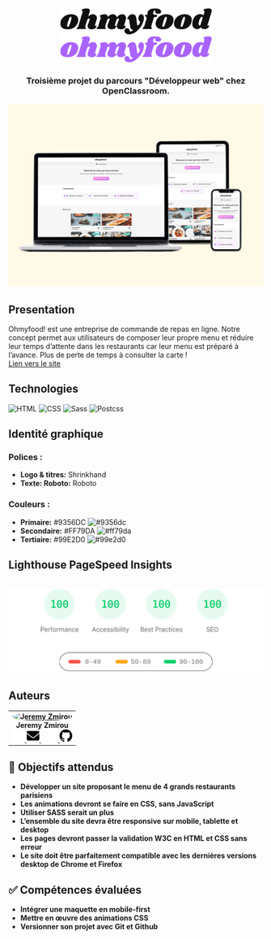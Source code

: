 <p align="center">
<img width="300" src="./docs/assets/img/logo/ohmyfood@2x.svg#gh-light-mode-only">
<img width="300" src="./docs/assets/img/logo/ohmyfood@2x-purple.svg#gh-dark-mode-only">
</p>

<h3 align="center">
	Troisième projet du parcours "Développeur web" chez OpenClassroom.
</h3>

[![mockup](./images/mockup.png)](https://jzmirou.github.io/OhmyFood/)

## **Presentation**

Ohmyfood! est une entreprise de commande de repas en ligne. Notre concept permet aux
utilisateurs de composer leur propre menu et réduire leur temps d’attente dans les
restaurants car leur menu est préparé à l’avance. Plus de perte de temps à consulter la carte
!
<br/>
[Lien vers le site](https://jzmirou.github.io/OhmyFood/)

## **Technologies**

<div style="margin: 1rem 0" > 
	<img src="https://img.shields.io/badge/HTML5-E34F26?style=for-the-badge&logo=html5&logoColor=white" alt="HTML"/>
	<img src="https://img.shields.io/badge/CSS3-1572B6?style=for-the-badge&logo=css3&logoColor=white" alt="CSS" />
	<img src="https://img.shields.io/badge/Sass-CC6699?style=for-the-badge&logo=sass&logoColor=white" alt="Sass" />
	<img src="https://img.shields.io/badge/postcss-DD3A0A?style=for-the-badge&logo=postcss&logoColor=white" alt="Postcss"/>
</div>

## **Identité graphique**

### **Polices :**

-   **Logo & titres:** Shrinkhand
-   **Texte: Roboto:** Roboto

### **Couleurs :**

-   **Primaire:** #9356DC ![#9356dc](https://placehold.co/20x20/9356dc/9356dc.png)
-   **Secondaire:** #FF79DA ![#ff79da](https://placehold.co/20x20/ff79da/ff79da.png)
-   **Tertiaire:** #99E2D0 ![#99e2d0](https://placehold.co/20x20/99e2d0/99e2d0.png)

## **Lighthouse PageSpeed Insights**

\
[![Google PageSpeeg](./images/lighthouse.svg)](https://pagespeed.web.dev/report?url=https%3A%2F%2Fjzmirou.github.io%2FOhmyFood%2F&hl=fr&form_factor=mobile)

## **Auteurs**

<b>
<table>
	<tbody>
		<tr>
			<td align="center">
				<a href="https://github.com/Jzmirou">	  	
					<img style="border-radius: 50%" src="https://avatars.githubusercontent.com/u/37706002" width="100px;" alt="Jeremy Zmirou"/>
				</a>
				<br />
				<span style="padding-bottom: 6px;">Jeremy Zmirou</span>
				<br/>
				<a cstyle="margin-right: 8px" href="mailto:j.zmirou@gmail.com#gh-dark-mode-only">
					<img width="25" src="./images/envelope-solid-white.svg#gh-dark-mode-only">
				</a>
				<a style="margin-right: 8px" href="mailto:j.zmirou@gmail.com#gh-light-mode-only">
					<img width="25" src="./images/envelope-solid.svg#gh-light-mode-only" >		
				</a>
				<a href="https://github.com/Jzmirou#gh-dark-mode-only">
					<img width="25" src="./images/github-white.svg#gh-dark-mode-only">	
				</a>
				<a href="https://github.com/Jzmirou#gh-light-mode-only">
					<img width="25" src="./images/github.svg#gh-light-mode-only" >	
				</a>
			</td>
		</tr>
	</tbody>
</table>

## :dart: Objectifs attendus

-   Développer un site proposant le menu de **4 grands restaurants parisiens**
-   Les **animations** devront se faire en **CSS**, sans JavaScript
-   Utiliser **SASS** serait un plus
-   L’ensemble du site devra être **responsive** sur mobile, tablette et desktop
-   Les pages devront passer la **validation W3C** en HTML et CSS sans erreur
-   Le site doit être parfaitement **compatible** avec les dernières versions desktop de **Chrome** et **Firefox**

## :white_check_mark: Compétences évaluées

-   Intégrer une maquette en mobile-first
-   Mettre en œuvre des animations CSS
-   Versionner son projet avec Git et Github
